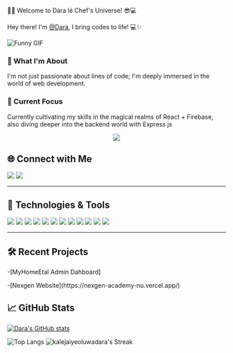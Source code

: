 👩‍💻 Welcome to Dàra lé Chef's Universe! 😎💻

Hey there! I'm [@Dara](https://github.com/kalejaiyeoluwadara), I bring codes to life! 💻✨

![Funny GIF](https://media.giphy.com/media/XD9o33QG9BoMis7iM4/giphy.gif)


### 👀 What I'm About

I'm not just passionate about lines of code; I'm deeply immersed in the world of web development.

### 🌱 Current Focus

Currently cultivating my skills in the magical realms of React + Firebase, also diving deeper into the backend world with Express js

<p align="center">
  <a href="https://github.com/DenverCoder1/readme-typing-svg"><img src="https://readme-typing-svg.herokuapp.com?font=Time+New+Roman&color=cyan&size=25&center=true&vCenter=true&width=600&height=100&lines=Popularity+Adds+Credibility..&hearts;++;Self-taught+Fullstack-Web+Developer,;Computer+Science+Student,;Brawlhalla+Gold+Ranked+Player,;Active+Learner/Researcher,;Love+to+learn+new+stuffs..<3"></a>
</p>

## 🌐 Connect with Me

<p align="left">
  <a href="#" target="_blank"><img src="https://img.shields.io/badge/-WhatsApp-25D366?style=flat&logo=whatsapp&logoColor=white" /></a>
  <a href="#" target="_blank"><img src="https://img.shields.io/badge/-X-000000?style=flat&logo=x&logoColor=white" /></a>
  <!-- Add more social links as needed -->
</p>

---



## 🚀 Technologies & Tools

<p align="left">
  <img src="https://img.shields.io/badge/-HTML5-E34F26?style=flat&logo=html5&logoColor=white" />
  <img src="https://img.shields.io/badge/-CSS3-1572B6?style=flat&logo=css3" />
  <img src="https://img.shields.io/badge/-JavaScript-F7DF1E?style=flat&logo=javascript&logoColor=black" />
  <img src="https://img.shields.io/badge/-Firebase-FFCA28?style=flat&logo=firebase&logoColor=black" />
  <img src="https://img.shields.io/badge/-Python-3776AB?style=flat&logo=python&logoColor=white" />
  <img src="https://img.shields.io/badge/-C++-00599C?style=flat&logo=c%2B%2B&logoColor=white" />
  <img src="https://img.shields.io/badge/-Java-007396?style=flat&logo=java&logoColor=white" />
  <img src="https://img.shields.io/badge/-React-61DAFB?style=flat&logo=react&logoColor=white" />
  <img src="https://img.shields.io/badge/-TypeScript-3178C6?style=flat&logo=typescript&logoColor=white" />
  <img src="https://img.shields.io/badge/-Tailwind_CSS-38B2AC?style=flat&logo=tailwind-css&logoColor=white" />
  <img src="https://img.shields.io/badge/-Framer_Motion-0055FF?style=flat&logo=framer&logoColor=white" />
  <img src="https://img.shields.io/badge/-Figma-F24E1E?style=flat&logo=figma&logoColor=white" />
</p>

---


## 🛠️ Recent Projects

-[MyHomeEtal Admin Dahboard]
<p>-[Nexgen Website](https://nexgen-academy-nu.vercel.app/)</p>
<!-- Your GitHub Stats -->

## 📈 GitHub Stats

[![Dara's GitHub stats](https://github-readme-stats.vercel.app/api?username=kalejaiyeoluwadara)](https://github.com/anuraghazra/github-readme-stats)



![Top Langs](https://github-readme-stats.vercel.app/api/top-langs/?username=kalejaiyeoluwadara&theme=vue-dark&show_icons=true&hide_border=true&layout=compact)
![kalejaiyeoluwadara's Streak](https://github-readme-streak-stats.herokuapp.com/?user=kalejaiyeoluwadara&theme=vue-dark&hide_border=true)
